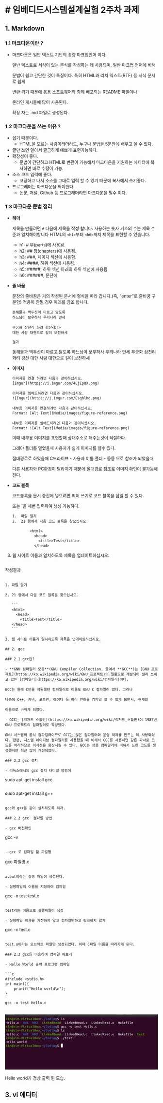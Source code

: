 
# # 임베디드시스템설계실험 2주차 과제

## 1. Markdown

### 1.1 마크다운이란 ?

- 마크다운은 일반 텍스트 기반의 경량 마크업언어 이다. 

  일반 텍스트로 서식이 있는 문석를 작성하는 데 사용되며, 일반 마크업 언어에 비해 

  문법이 쉽고 간단한 것이 특징이다. 특히 HTML과 리치 텍스트(RTF) 등 서식 문서로 쉽게 

  변환 되기 때문에 응용 소프트웨어와 함께 배포되는 README 파일이나 

  온라인 게시물에 많이 사용된다. 

  확장 자는 .md 파일로 생성된다. 

### 1.2 마크다운을 쓰는 이유 ?

- 쉽기 때문이다. 
  - HTML을 모르는 사람이라더라도,  누구나 문법을 5분안에 배우고 쓸 수 있다.
- 글만 쓰면 알아서 깔금하게 예쁘게 표현가능하다.
- 확장성이 좋다.
  - 문법이 간단하고 HTML로 변환이 가능해서 마크다운을 지원하는 에디터에 복사하면 바로 수정이 가능.
- 소스 코드 입력에 좋다. 
  - 코딩하고 나서 소스를 그대로 입력 할 수 있기 때문에 복사해서 쓰기좋다.
- 프로그래머는 마크다운을 써야한다. 
  - 논문, 저널, Github 등 프로그래머라면 마크다운을 필수 이다.

### 1.3 마크다운 문법 정리

- **헤더**

  제목을 만들려면 `#` 다음에 제목을 작성 합니다. 사용하는 숫자 기호의 수는 제목 수준과 일치해야합니다 HTML의 `<h1>`부터 `<h6>`까지 제목을 표현할 수 있습니다.

  - h1: # 부(parts)에 사용됨.
  - h2: ## 장(chapters)에 사용됨.
  - h3: ###, 페이지 섹션에 사용함.
  - h4: ####, 하위 섹션에 사용됨.
  - h5: #####, 하위 섹션 아래의 하위 섹션에 사용됨.
  - h6: ######, 문단에

- **줄 바꿈**

  문장의 줄바꿈은 거의 작성된 문서에 형식을 따라 갑니다.(즉, “enter”로 줄바꿈 구분함) 적용이 안될 경우 아래를 참조 합니다.

  ```
  동해물과 백두산이 마르고 닳도록 
  하느님이 보우하사 우리나라 만세  
  
  무궁화 삼천리 화려 강산<br>
  대한 사람 대한으로 길이 보전하세
  ```

  ```
  결과
  ```

  동해물과 백두산이 마르고 닳도록 하느님이 보우하사 우리나라 만세 무궁화 삼천리 화려 강산
  대한 사람 대한으로 길이 보전하세

- **이미지** 

  ```
  이미지를 연결 하려면 다음과 같이하십시오.
  [Imgur](https://i.imgur.com/4EjEpQX.png)
  
  이미지를 임베드하려면 다음과 같이하십시오.
  ![Imgur](https://i.imgur.com/Esghlhd.png)
  
  내부용 이미지를 연결하려면 다음과 같이하십시오.
  Format: [Alt Text](Media/images/figure-reference.png)
  
  내부용 이미지를 임베드하려면 다음과 같이하십시오.
  Format: ![Alt Text](Media/images/figure-reference.png)
  ```

  이때 내부용 이미지를 표현할때 상대주소로 해주는것이 적절하다. 

  그래야 폴더를 열었을때 사용자가 쉽게 이미지를 할수 있다. 

  절대경로로 하였을때 C드라이브 - 사용자 이름 폴더 - 등등 으로 참조가 되었을때

  다른 사용자와 PC환경이 달라지기 때문에 절대경로 참조로 이미지 확인이 불가능해진다.

- **코드 블록**

  코드블록을 문서 중간에 넣으려면 띄어 쓰기로 코드 블록을 삽일 할 수 있다.

  또는 `을 세번 입력하여 생성 가능하다.
  
  ```
  1.  파일 열기
  2.  21 행에서 다음 코드 블록을 찾으십시오.
  
          <html>
            <head>
              <title>Test</title>
            </head>
  
3.  웹 사이트 이름과 일치하도록 제목을 업데이트하십시오.
  ```
  
  ```
작성결과
  ```

  1. 파일 열기

  2. 21 행에서 다음 코드 블록을 찾으십시오.
  
     ```
     <html>
       <head>
         <title>Test</title>
     </head>
     ```
  
  3. 웹 사이트 이름과 일치하도록 제목을 업데이트하십시오.

## 2. gcc 

### 2.1 gcc란?

- **GNU 컴파일러 모음**(GNU Compiler Collection, 줄여서 **GCC**)는 [GNU 프로젝트](https://ko.wikipedia.org/wiki/GNU_프로젝트)의 일환으로 개발되어 널리 쓰이고 있는 [컴파일러](https://ko.wikipedia.org/wiki/컴파일러)이다.

  GCC는 원래 C만을 지원했던 컴파일러로 이름도 GNU C 컴파일러 였다. 그러나

  나중에 C++, 자바, 포트란, 에이다 등 여러 언어를 컴파일 할 수 있게 되면서, 현재의

  이름으로 바뀌게 되었다. 

- GCC는 [리처드 스톨만](https://ko.wikipedia.org/wiki/리처드_스톨만)이 1987년 GNU 프로젝트의 컴파일러로 작성했다. 

  GNU 시스템의 공식 컴파일러이므로 GCC는 많은 컴파일러와 운영 체제를 만드는 데 사용되었다. 한편, 시스템 네이티브 컴파일러를 사용했을 때 비해서 GCC를 사용하면 같은 파서로 코드를 처리하므로 이식성을 향상시킬 수 있다. GCC는 상용 컴파일러에 비해서 느린 코드를 생성했지만 최근 많이 개선되었다.

### 2.2 gcc 설치 

- 리눅스에서의 gcc 설치 터미널 명령어

  ```
  sudo apt-get install gcc
  ```

  ```
  sudo apt-get install g++
  ```

  gcc와 g++을 같이 설치하도록 하자. 

### 2.2 gcc  컴파일 방법

- gcc 버전확인

  ``` 
  gcc -v
  ```

- gcc 로 컴파일 할 파일명

  ```
  gcc 파일명.c
  ```

  a.out이라는 실행 파일이 생성된다.

- 실행파일의 이름을 지정하여 컴파일

  ```
  gcc -o test test.c 
  ```

  test라는 이름으로 실행파일이 생성

- 실행파일 이름을 지정하지 않고 컴파일만하고 링크하지 않기

  ```
  gcc -c test.c
  ```

  test.o이라는 오브젝트 파일만 생성되었다. 이때 C파일 이름을 따라가게 된다. 

### 2.3 gcc를 이용하여 컴파일 해보기 

- Hello World 출력 프로그램 컴파일

  ```c
  #include <stdio.h>
  int main(){
      printf("Hello world\n");
  }
  ```

  ```
  gcc -o test Hello.c
  ```

  ​	![gcc_compile](./1.jpg)

  Hello world가 정상 출력 된 모습.



## 3. vi 에디터



